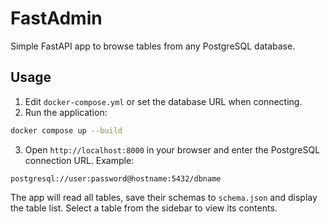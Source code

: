 # FastAdmin

Simple FastAPI app to browse tables from any PostgreSQL database.

## Usage

1. Edit `docker-compose.yml` or set the database URL when connecting.
2. Run the application:

```bash
docker compose up --build
```

3. Open `http://localhost:8000` in your browser and enter the PostgreSQL connection URL. Example:

```
postgresql://user:password@hostname:5432/dbname
```

The app will read all tables, save their schemas to `schema.json` and display the table list. Select a table from the sidebar to view its contents.
